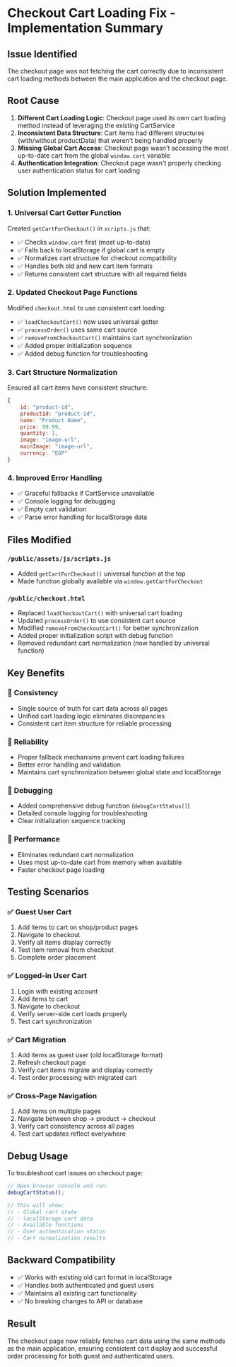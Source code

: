 # Checkout Cart Loading Fix - Implementation Summary

## Issue Identified
The checkout page was not fetching the cart correctly due to inconsistent cart loading methods between the main application and the checkout page.

## Root Cause
1. **Different Cart Loading Logic**: Checkout page used its own cart loading method instead of leveraging the existing CartService
2. **Inconsistent Data Structure**: Cart items had different structures (with/without productData) that weren't being handled properly
3. **Missing Global Cart Access**: Checkout page wasn't accessing the most up-to-date cart from the global `window.cart` variable
4. **Authentication Integration**: Checkout page wasn't properly checking user authentication status for cart loading

## Solution Implemented

### 1. Universal Cart Getter Function
Created `getCartForCheckout()` in `scripts.js` that:
- ✅ Checks `window.cart` first (most up-to-date)
- ✅ Falls back to localStorage if global cart is empty
- ✅ Normalizes cart structure for checkout compatibility
- ✅ Handles both old and new cart item formats
- ✅ Returns consistent cart structure with all required fields

### 2. Updated Checkout Page Functions
Modified `checkout.html` to use consistent cart loading:
- ✅ `loadCheckoutCart()` now uses universal getter
- ✅ `processOrder()` uses same cart source
- ✅ `removeFromCheckoutCart()` maintains cart synchronization
- ✅ Added proper initialization sequence
- ✅ Added debug function for troubleshooting

### 3. Cart Structure Normalization
Ensured all cart items have consistent structure:
```javascript
{
    id: "product-id",
    productId: "product-id", 
    name: "Product Name",
    price: 99.99,
    quantity: 1,
    image: "image-url",
    mainImage: "image-url",
    currency: "EGP"
}
```

### 4. Improved Error Handling
- ✅ Graceful fallbacks if CartService unavailable
- ✅ Console logging for debugging
- ✅ Empty cart validation
- ✅ Parse error handling for localStorage data

## Files Modified

### `/public/assets/js/scripts.js`
- Added `getCartForCheckout()` universal function at the top
- Made function globally available via `window.getCartForCheckout`

### `/public/checkout.html`
- Replaced `loadCheckoutCart()` with universal cart loading
- Updated `processOrder()` to use consistent cart source  
- Modified `removeFromCheckoutCart()` for better synchronization
- Added proper initialization script with debug function
- Removed redundant cart normalization (now handled by universal function)

## Key Benefits

### 🎯 **Consistency**
- Single source of truth for cart data across all pages
- Unified cart loading logic eliminates discrepancies
- Consistent cart item structure for reliable processing

### 🔧 **Reliability** 
- Proper fallback mechanisms prevent cart loading failures
- Better error handling and validation
- Maintains cart synchronization between global state and localStorage

### 🐛 **Debugging**
- Added comprehensive debug function (`debugCartStatus()`)
- Detailed console logging for troubleshooting
- Clear initialization sequence tracking

### 🚀 **Performance**
- Eliminates redundant cart normalization
- Uses most up-to-date cart from memory when available
- Faster checkout page loading

## Testing Scenarios

### ✅ Guest User Cart
1. Add items to cart on shop/product pages
2. Navigate to checkout
3. Verify all items display correctly
4. Test item removal from checkout
5. Complete order placement

### ✅ Logged-in User Cart  
1. Login with existing account
2. Add items to cart
3. Navigate to checkout
4. Verify server-side cart loads properly
5. Test cart synchronization

### ✅ Cart Migration
1. Add items as guest user (old localStorage format)
2. Refresh checkout page
3. Verify cart items migrate and display correctly
4. Test order processing with migrated cart

### ✅ Cross-Page Navigation
1. Add items on multiple pages
2. Navigate between shop → product → checkout
3. Verify cart consistency across all pages
4. Test cart updates reflect everywhere

## Debug Usage

To troubleshoot cart issues on checkout page:
```javascript
// Open browser console and run:
debugCartStatus();

// This will show:
// - Global cart state
// - localStorage cart data  
// - Available functions
// - User authentication status
// - Cart normalization results
```

## Backward Compatibility
- ✅ Works with existing old cart format in localStorage
- ✅ Handles both authenticated and guest users
- ✅ Maintains all existing cart functionality
- ✅ No breaking changes to API or database

## Result
The checkout page now reliably fetches cart data using the same methods as the main application, ensuring consistent cart display and successful order processing for both guest and authenticated users.
